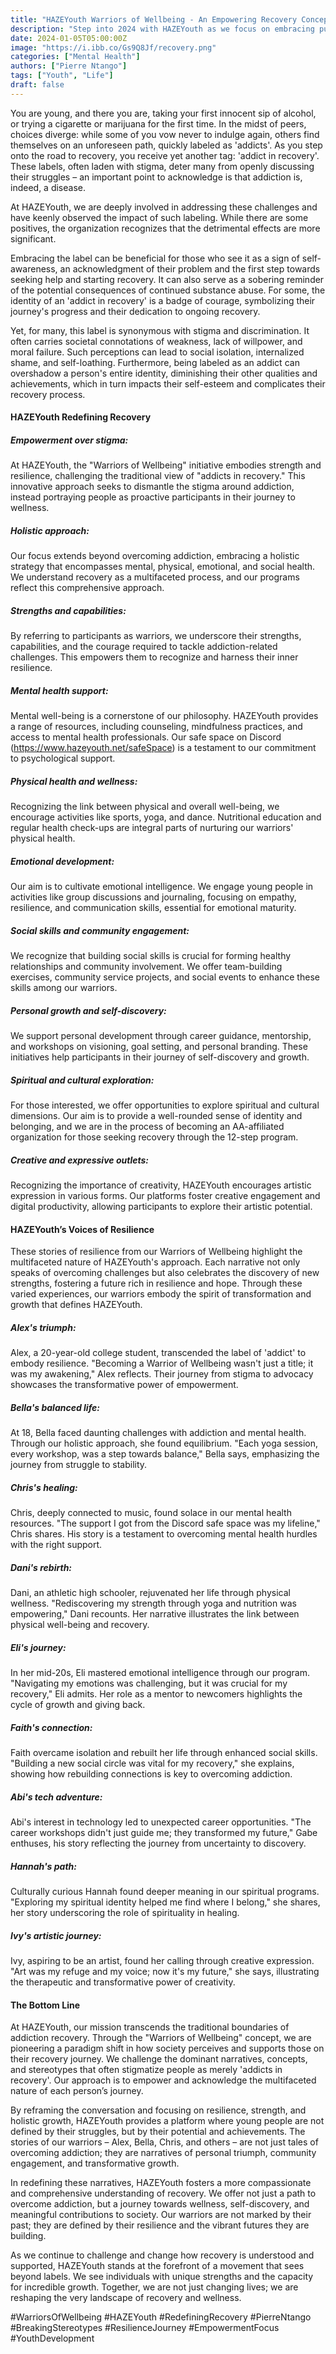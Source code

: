 ```yaml
---
title: "HAZEYouth Warriors of Wellbeing - An Empowering Recovery Concept"
description: "Step into 2024 with HAZEYouth as we focus on embracing purposeful goals. Explore our commitment to an environment where empowerment, personal growth, and transformative achievements thrive. Our latest blog post delves into the strategies for setting intentional goals, cultivating meaningful relationships, and achieving long-term success. #HAZEYouth2024 #PurposefulGoals #Transformation2024"
date: 2024-01-05T05:00:00Z
image: "https://i.ibb.co/Gs9Q8Jf/recovery.png"
categories: ["Mental Health"]
authors: ["Pierre Ntango"]
tags: ["Youth", "Life"]
draft: false
---
```

You are young, and there you are, taking your first innocent sip of alcohol, or trying a cigarette or marijuana for the first time. In the midst of peers, choices diverge: while some of you vow never to indulge again, others find themselves on an unforeseen path, quickly labeled as 'addicts'. As you step onto the road to recovery, you receive yet another tag: 'addict in recovery'. These labels, often laden with stigma, deter many from openly discussing their struggles – an important point to acknowledge is that addiction is, indeed, a disease.

At HAZEYouth, we are deeply involved in addressing these challenges and have keenly observed the impact of such labeling. While there are some positives, the organization recognizes that the detrimental effects are more significant.

Embracing the label can be beneficial for those who see it as a sign of self-awareness, an acknowledgment of their problem and the first step towards seeking help and starting recovery. It can also serve as a sobering reminder of the potential consequences of continued substance abuse. For some, the identity of an 'addict in recovery' is a badge of courage, symbolizing their journey's progress and their dedication to ongoing recovery.

Yet, for many, this label is synonymous with stigma and discrimination. It often carries societal connotations of weakness, lack of willpower, and moral failure. Such perceptions can lead to social isolation, internalized shame, and self-loathing. Furthermore, being labeled as an addict can overshadow a person's entire identity, diminishing their other qualities and achievements, which in turn impacts their self-esteem and complicates their recovery process.

#### HAZEYouth Redefining Recovery 

##### Empowerment over stigma: 
At HAZEYouth, the "Warriors of Wellbeing" initiative embodies strength and resilience, challenging the traditional view of "addicts in recovery." This innovative approach seeks to dismantle the stigma around addiction, instead portraying people as proactive participants in their journey to wellness.

##### Holistic approach: 
Our focus extends beyond overcoming addiction, embracing a holistic strategy that encompasses mental, physical, emotional, and social health. We understand recovery as a multifaceted process, and our programs reflect this comprehensive approach.

##### Strengths and capabilities: 
By referring to participants as warriors, we underscore their strengths, capabilities, and the courage required to tackle addiction-related challenges. This empowers them to recognize and harness their inner resilience.

##### Mental health support: 
Mental well-being is a cornerstone of our philosophy. HAZEYouth provides a range of resources, including counseling, mindfulness practices, and access to mental health professionals. Our safe space on Discord (https://www.hazeyouth.net/safeSpace) is a testament to our commitment to psychological support.

##### Physical health and wellness: 
Recognizing the link between physical and overall well-being, we encourage activities like sports, yoga, and dance. Nutritional education and regular health check-ups are integral parts of nurturing our warriors' physical health.

##### Emotional development: 
Our aim is to cultivate emotional intelligence. We engage young people in activities like group discussions and journaling, focusing on empathy, resilience, and communication skills, essential for emotional maturity.

##### Social skills and community engagement: 
We recognize that building social skills is crucial for forming healthy relationships and community involvement. We offer team-building exercises, community service projects, and social events to enhance these skills among our warriors.

##### Personal growth and self-discovery: 
We support personal development through career guidance, mentorship, and workshops on visioning, goal setting, and personal branding. These initiatives help participants in their journey of self-discovery and growth.

##### Spiritual and cultural exploration: 
For those interested, we offer opportunities to explore spiritual and cultural dimensions. Our aim is to provide a well-rounded sense of identity and belonging, and we are in the process of becoming an AA-affiliated organization for those seeking recovery through the 12-step program.

##### Creative and expressive outlets: 
Recognizing the importance of creativity, HAZEYouth encourages artistic expression in various forms. Our platforms foster creative engagement and digital productivity, allowing participants to explore their artistic potential.

#### HAZEYouth’s Voices of Resilience
These stories of resilience from our Warriors of Wellbeing highlight the multifaceted nature of HAZEYouth's approach. Each narrative not only speaks of overcoming challenges but also celebrates the discovery of new strengths, fostering a future rich in resilience and hope. Through these varied experiences, our warriors embody the spirit of transformation and growth that defines HAZEYouth.

##### Alex's triumph:
Alex, a 20-year-old college student, transcended the label of 'addict' to embody resilience. "Becoming a Warrior of Wellbeing wasn't just a title; it was my awakening," Alex reflects. Their journey from stigma to advocacy showcases the transformative power of empowerment.

##### Bella's balanced life:
At 18, Bella faced daunting challenges with addiction and mental health. Through our holistic approach, she found equilibrium. "Each yoga session, every workshop, was a step towards balance," Bella says, emphasizing the journey from struggle to stability.

##### Chris's healing:
Chris, deeply connected to music, found solace in our mental health resources. "The support I got from the Discord safe space was my lifeline," Chris shares. His story is a testament to overcoming mental health hurdles with the right support.

##### Dani's rebirth:
Dani, an athletic high schooler, rejuvenated her life through physical wellness. "Rediscovering my strength through yoga and nutrition was empowering," Dani recounts. Her narrative illustrates the link between physical well-being and recovery.

##### Eli's journey:
In her mid-20s, Eli mastered emotional intelligence through our program. "Navigating my emotions was challenging, but it was crucial for my recovery," Eli admits. Her role as a mentor to newcomers highlights the cycle of growth and giving back.

##### Faith's connection:
Faith overcame isolation and rebuilt her life through enhanced social skills. "Building a new social circle was vital for my recovery," she explains, showing how rebuilding connections is key to overcoming addiction.

##### Abi's tech adventure:
Abi's interest in technology led to unexpected career opportunities. "The career workshops didn't just guide me; they transformed my future," Gabe enthuses, his story reflecting the journey from uncertainty to discovery.

##### Hannah's path:
Culturally curious Hannah found deeper meaning in our spiritual programs. "Exploring my spiritual identity helped me find where I belong," she shares, her story underscoring the role of spirituality in healing.

##### Ivy's artistic journey:
Ivy, aspiring to be an artist, found her calling through creative expression. "Art was my refuge and my voice; now it's my future," she says, illustrating the therapeutic and transformative power of creativity.

#### The Bottom Line
At HAZEYouth, our mission transcends the traditional boundaries of addiction recovery. Through the "Warriors of Wellbeing" concept, we are pioneering a paradigm shift in how society perceives and supports those on their recovery journey. We challenge the dominant narratives, concepts, and stereotypes that often stigmatize people as merely 'addicts in recovery'. Our approach is to empower and acknowledge the multifaceted nature of each person’s journey.

By reframing the conversation and focusing on resilience, strength, and holistic growth, HAZEYouth provides a platform where young people are not defined by their struggles, but by their potential and achievements. The stories of our warriors – Alex, Bella, Chris, and others – are not just tales of overcoming addiction; they are narratives of personal triumph, community engagement, and transformative growth.

In redefining these narratives, HAZEYouth fosters a more compassionate and comprehensive understanding of recovery. We offer not just a path to overcome addiction, but a journey towards wellness, self-discovery, and meaningful contributions to society. Our warriors are not marked by their past; they are defined by their resilience and the vibrant futures they are building.

As we continue to challenge and change how recovery is understood and supported, HAZEYouth stands at the forefront of a movement that sees beyond labels. We see individuals with unique strengths and the capacity for incredible growth. Together, we are not just changing lives; we are reshaping the very landscape of recovery and wellness.

#WarriorsOfWellbeing #HAZEYouth #RedefiningRecovery #PierreNtango
#BreakingStereotypes #ResilienceJourney #EmpowermentFocus #YouthDevelopment

